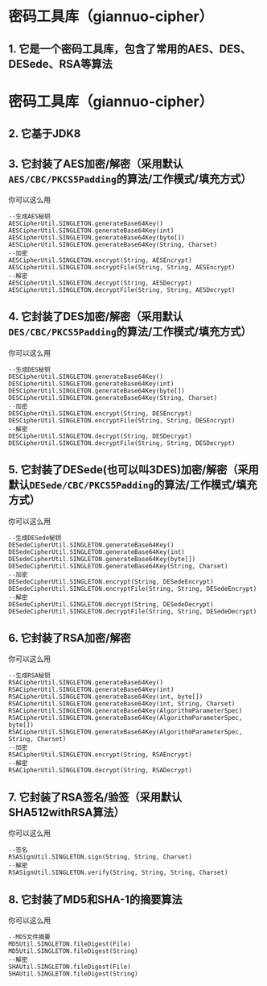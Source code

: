 # 密码工具库（giannuo-cipher）
## 1. 它是一个密码工具库，包含了常用的AES、DES、DESede、RSA等算法
# 密码工具库（giannuo-cipher）
## 2. 它基于JDK8
## 3. 它封装了AES加密/解密（采用默认`AES/CBC/PKCS5Padding`的算法/工作模式/填充方式）
你可以这么用
```
--生成AES秘钥
AESCipherUtil.SINGLETON.generateBase64Key()
AESCipherUtil.SINGLETON.generateBase64Key(int)
AESCipherUtil.SINGLETON.generateBase64Key(byte[])
AESCipherUtil.SINGLETON.generateBase64Key(String, Charset)
--加密
AESCipherUtil.SINGLETON.encrypt(String, AESEncrypt)
AESCipherUtil.SINGLETON.encryptFile(String, String, AESEncrypt)
--解密
AESCipherUtil.SINGLETON.decrypt(String, AESDecrypt)
AESCipherUtil.SINGLETON.decryptFile(String, String, AESDecrypt)
```
## 4. 它封装了DES加密/解密（采用默认`DES/CBC/PKCS5Padding`的算法/工作模式/填充方式）
你可以这么用
```
--生成DES秘钥
DESCipherUtil.SINGLETON.generateBase64Key()
DESCipherUtil.SINGLETON.generateBase64Key(int)
DESCipherUtil.SINGLETON.generateBase64Key(byte[])
DESCipherUtil.SINGLETON.generateBase64Key(String, Charset)
--加密
DESCipherUtil.SINGLETON.encrypt(String, DESEncrypt)
DESCipherUtil.SINGLETON.encryptFile(String, String, DESEncrypt)
--解密
DESCipherUtil.SINGLETON.decrypt(String, DESDecrypt)
DESCipherUtil.SINGLETON.decryptFile(String, String, DESDecrypt)
```
## 5. 它封装了DESede(也可以叫3DES)加密/解密（采用默认`DESede/CBC/PKCS5Padding`的算法/工作模式/填充方式）
你可以这么用
```
--生成DESede秘钥
DESedeCipherUtil.SINGLETON.generateBase64Key()
DESedeCipherUtil.SINGLETON.generateBase64Key(int)
DESedeCipherUtil.SINGLETON.generateBase64Key(byte[])
DESedeCipherUtil.SINGLETON.generateBase64Key(String, Charset)
--加密
DESedeCipherUtil.SINGLETON.encrypt(String, DESedeEncrypt)
DESedeCipherUtil.SINGLETON.encryptFile(String, String, DESedeEncrypt)
--解密
DESedeCipherUtil.SINGLETON.decrypt(String, DESedeDecrypt)
DESedeCipherUtil.SINGLETON.decryptFile(String, String, DESedeDecrypt)
```
## 6. 它封装了RSA加密/解密
你可以这么用
```
--生成RSA秘钥
RSACipherUtil.SINGLETON.generateBase64Key()
RSACipherUtil.SINGLETON.generateBase64Key(int)
RSACipherUtil.SINGLETON.generateBase64Key(int, byte[])
RSACipherUtil.SINGLETON.generateBase64Key(int, String, Charset)
RSACipherUtil.SINGLETON.generateBase64Key(AlgorithmParameterSpec)
RSACipherUtil.SINGLETON.generateBase64Key(AlgorithmParameterSpec, byte[])
RSACipherUtil.SINGLETON.generateBase64Key(AlgorithmParameterSpec, String, Charset)
--加密
RSACipherUtil.SINGLETON.encrypt(String, RSAEncrypt)
--解密
RSACipherUtil.SINGLETON.decrypt(String, RSADecrypt)
```
## 7. 它封装了RSA签名/验签（采用默认SHA512withRSA算法）
你可以这么用
```
--签名
RSASignUtil.SINGLETON.sign(String, String, Charset)
--解密
RSASignUtil.SINGLETON.verify(String, String, String, Charset)
```
## 8. 它封装了MD5和SHA-1的摘要算法
你可以这么用
```
--MD5文件摘要
MD5Util.SINGLETON.fileDigest(File)
MD5Util.SINGLETON.fileDigest(String)
--解密
SHAUtil.SINGLETON.fileDigest(File)
SHAUtil.SINGLETON.fileDigest(String)
```
